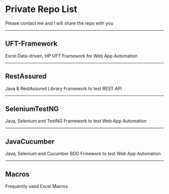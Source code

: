 # Private Repo List
Please contact me and I will share the repo with you

---

## UFT-Framework

Excel Data-driven, HP UFT Framework for Web App Automation
  
---

## RestAssured

Java & RestAssured Library Framework to test REST API
  
---

## SeleniumTestNG

Java, Selenium and TestNG Framework to test Web App Automation
  
---

## JavaCucumber

Java, Selenium and Cucumber BDD Frmework to test Web App Automation
  
---

## Macros

Frequently used Excel Macros


